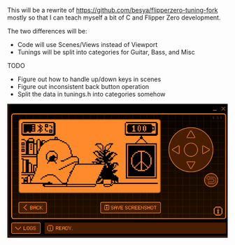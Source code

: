 This will be a rewrite of https://github.com/besya/flipperzero-tuning-fork mostly so that I can teach myself a bit of C and Flipper Zero development.

The two differences will be:

- Code will use Scenes/Views instead of Viewport
- Tunings will be split into categories for Guitar, Bass, and Misc

TODO
- Figure out how to handle up/down keys in scenes
- Figure out inconsistent back button operation
- Split the data in tunings.h into categories somehow

![categories](img/AppWorks.gif)
